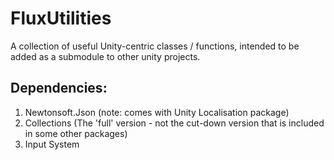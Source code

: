 # FluxUtilities
A collection of useful Unity-centric classes / functions, intended to be added as a submodule to other unity projects.

## Dependencies:

1. Newtonsoft.Json (note: comes with Unity Localisation package)
2. Collections (The 'full' version - not the cut-down version that is included in some other packages)
3. Input System
